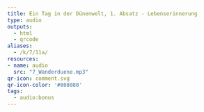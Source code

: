 ```yaml
---
title: Ein Tag in der Dünenwelt, 1. Absatz - Lebenserinnerung
type: audio
outputs:
  - html
  - qrcode
aliases:
  - /k/7/11a/
resources:
- name: audio
  src: "7_Wanderduene.mp3"
qr-icon: comment.svg
qr-icon-color: '#808080'
tags:
  - audio:bonus
---
```


